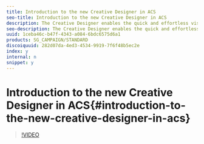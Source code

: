 ```yaml
---
title: Introduction to the new Creative Designer in ACS
seo-title: Introduction to the new Creative Designer in ACS
description: The Creative Designer enables the quick and effortless visual creation of individually personalized emails without the need to script a single line of code helping scale email creation.
seo-description: The Creative Designer enables the quick and effortless visual creation of individually personalized emails without the need to script a single line of code helping scale email creation.
uuid: 1ceba46c-b47f-4343-a084-6bdc6575d6a1
products: SG_CAMPAIGN/STANDARD
discoiquuid: 282d07da-4ed3-4534-9919-7f6f48b5ec2e
index: y
internal: n
snippet: y
---
```


# Introduction to the new Creative Designer in ACS{#introduction-to-the-new-creative-designer-in-acs}

>[!VIDEO](https://video.tv.adobe.com/v/22771?quality=12)

